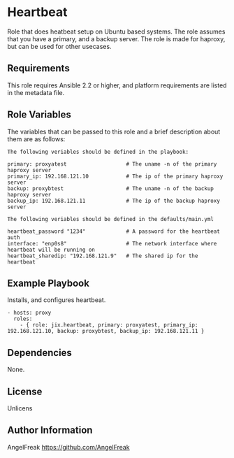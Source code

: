 Heartbeat
=========

Role that does heatbeat setup on Ubuntu based systems.
The role assumes that you have a primary, and a backup server.
The role is made for haproxy, but can be used for other usecases.

Requirements
------------

This role requires Ansible 2.2 or higher, and platform requirements are listed in the metadata file.

Role Variables
--------------
The variables that can be passed to this role and a brief description about them are as follows:

    The following veriables should be defined in the playbook:

    primary: proxyatest                   # The uname -n of the primary haproxy server
    primary_ip: 192.168.121.10            # The ip of the primary haproxy server
    backup: proxybtest                    # The uname -n of the backup haproxy server
    backup_ip: 192.168.121.11             # The ip of the backup haproxy server

    The following veriables should be defined in the defaults/main.yml

    heartbeat_password "1234"             # A password for the heartbeat auth
    interface: "enp0s8"                   # The network interface where heartbeat will be running on
    heartbeat_sharedip: "192.168.121.9"   # The shared ip for the heartbeat

Example Playbook
----------------

Installs, and configures heartbeat.

    - hosts: proxy
      roles:
        - { role: jix.heartbeat, primary: proxyatest, primary_ip: 192.168.121.10, backup: proxybtest, backup_ip: 192.168.121.11 }

Dependencies
------------

None.

License
-------

Unlicens

Author Information
------------------
AngelFreak
https://github.com/AngelFreak
